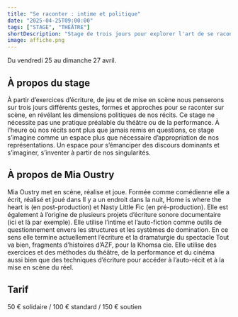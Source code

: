 ```yaml
---
title: "Se raconter : intime et politique"
date: "2025-04-25T09:00:00"
tags: ["STAGE", "THÉÂTRE"]
shortDescription: "Stage de trois jours pour explorer l'art de se raconter sur scène et révéler la dimension politique des récits personnels."
image: affiche.png
---
```


Du vendredi 25 au dimanche 27 avril.

## À propos du stage

À partir d’exercices d’écriture, de jeu et de mise en scène nous penserons sur trois jours différents gestes, formes et approches pour se raconter sur scène, en révélant les dimensions politiques de nos récits. Ce stage ne nécessite pas une pratique préalable du théâtre ou de la performance. À l’heure où nos récits sont plus que jamais remis en questions, ce stage s’imagine comme un espace plus que nécessaire d’appropriation de nos représentations. Un espace pour s’émanciper des discours dominants et s’imaginer, s’inventer à partir de nos singularités.

## À propos de Mia Oustry

Mia Oustry met en scène, réalise et joue. Formée comme comédienne elle a écrit, réalisé et joué dans Il y a un endroit dans la nuit, Home is where the heart is (en post-production) et Nasty Little Fic (en pré-production). Elle est également à l’origine de plusieurs projets d’écriture sonore documentaire (ici et là par exemple). Elle utilise l’intime et l’auto-fiction comme outils de questionnement envers les structures et les systèmes de domination. En ce sens elle termine actuellement l’écriture et la dramaturgie du spectacle Tout va bien, fragments d’histoires d’AZF, pour la Khomsa cie. Elle utilise des exercices et des méthodes du théâtre, de la performance et du cinéma aussi bien que des techniques d’écriture pour accéder à l’auto-récit et à la mise en scène du réel.

## Tarif

50 € solidaire / 100 € standard / 150 € soutien
